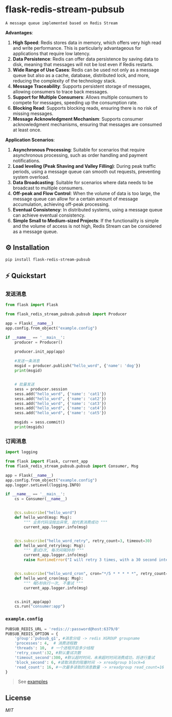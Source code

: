 # flask-redis-stream-pubsub

`A message queue implemented based on Redis Stream`

**Advantages**:
1. **High Speed**: Redis stores data in memory, which offers very high read and write performance. This is particularly advantageous for applications that require low latency.
2. **Data Persistence**: Redis can offer data persistence by saving data to disk, meaning that messages will not be lost even if Redis restarts.
3. **Wide Range of Use Cases**: Redis can be used not only as a message queue but also as a cache, database, distributed lock, and more, reducing the complexity of the technology stack.
4. **Message Traceability**: Supports persistent storage of messages, allowing consumers to trace back messages.
5. **Support for Multiple Consumers**: Allows multiple consumers to compete for messages, speeding up the consumption rate.
6. **Blocking Read**: Supports blocking reads, ensuring there is no risk of missing messages.
7. **Message Acknowledgment Mechanism**: Supports consumer acknowledgment mechanisms, ensuring that messages are consumed at least once.

**Application Scenarios**:
1. **Asynchronous Processing**: Suitable for scenarios that require asynchronous processing, such as order handling and payment notifications.
2. **Load leveling (Peak Shaving and Valley Filling)**: During peak traffic periods, using a message queue can smooth out requests, preventing system overload.
3. **Data Broadcasting**: Suitable for scenarios where data needs to be broadcast to multiple consumers.
4. **Off-peak and Flow Control**: When the volume of data is too large, the message queue can allow for a certain amount of message accumulation, achieving off-peak processing.
5. **Eventual Consistency**: In distributed systems, using a message queue can achieve eventual consistency.
6. **Simple Small to Medium-sized Projects**: If the functionality is simple and the volume of access is not high, Redis Stream can be considered as a message queue.

## ⚙ Installation

```shell
pip install flask-redis-stream-pubsub
```

## ⚡ Quickstart

### 发送消息
```python
from flask import Flask

from flask_redis_stream_pubsub.pubsub import Producer

app = Flask(__name__)
app.config.from_object("example.config")

if __name__ == '__main__':
    producer = Producer()

    producer.init_app(app)
    
    #发送一条消息
    msgid = producer.publish("hello_word", {'name': 'dog'})
    print(msgid)


    # 批量发送
    sess = producer.session
    sess.add("hello_word", {'name': 'cat1'})
    sess.add("hello_word", {'name': 'cat2'})
    sess.add("hello_word", {'name': 'cat3'})
    sess.add("hello_word", {'name': 'cat4'})
    sess.add("hello_word", {'name': 'cat5'})

    msgids = sess.commit()
    print(msgids)
```

### 订阅消息
```python
import logging

from flask import Flask, current_app
from flask_redis_stream_pubsub.pubsub import Consumer, Msg

app = Flask(__name__)
app.config.from_object("example.config")
app.logger.setLevel(logging.INFO)

if __name__ == '__main__':
    cs = Consumer(__name__)


    @cs.subscribe("hello_word")
    def hello_word(msg: Msg):
        """ 业务代码没抛出异常, 就代表消费成功 """
        current_app.logger.info(msg)


    @cs.subscribe("hello_word_retry", retry_count=3, timeout=30)
    def hello_word_retry(msg: Msg):
        """ 重试3次, 每次间隔30秒 """
        current_app.logger.info(msg)
        raise RuntimeError("I will retry 3 times, with a 30 second interval between each attempt")


    @cs.subscribe("hello_word_cron", cron="*/5 * * * * *", retry_count=0)
    def hello_word_cron(msg: Msg):
        """ 每5秒执行一次, 不重试 """
        current_app.logger.info(msg)


    cs.init_app(app)
    cs.run("consumer:app")

```

### `example.config`

```python
PUBSUB_REDIS_URL = 'redis://:password@host:6379/0'
PUBSUB_REDIS_OPTION = {
    'group':'pubsub_g1', #消息分组 -> redis XGROUP groupname
    'processes': 4,  # 消费进程数
    'threads': 10,  # 一个进程开启多少线程
    'retry_count':32, #默认重试次数
    'timeout_second':300, #默认超时时间，未来超时时间消费成功，将进行重试
    'block_second': 6, #读取消息的阻塞时间 -> xreadgroup block=6
    'read_count': 16, #一次最多读取的消息数量 -> xreadgroup read_count=16
}
```


> See [examples](/example)

## License

*MIT*